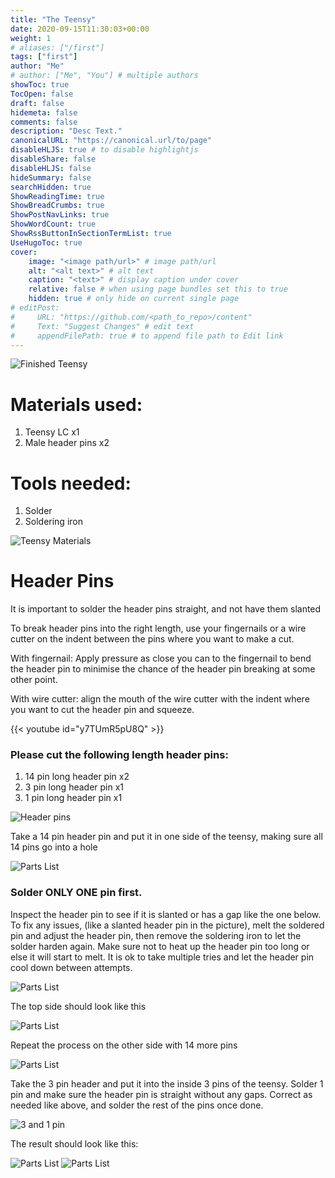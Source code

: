 ```yaml
---
title: "The Teensy"
date: 2020-09-15T11:30:03+00:00
weight: 1
# aliases: ["/first"]
tags: ["first"]
author: "Me"
# author: ["Me", "You"] # multiple authors
showToc: true
TocOpen: false
draft: false
hidemeta: false
comments: false
description: "Desc Text."
canonicalURL: "https://canonical.url/to/page"
disableHLJS: true # to disable highlightjs
disableShare: false
disableHLJS: false
hideSummary: false
searchHidden: true
ShowReadingTime: true
ShowBreadCrumbs: true
ShowPostNavLinks: true
ShowWordCount: true
ShowRssButtonInSectionTermList: true
UseHugoToc: true
cover:
    image: "<image path/url>" # image path/url
    alt: "<alt text>" # alt text
    caption: "<text>" # display caption under cover
    relative: false # when using page bundles set this to true
    hidden: true # only hide on current single page
# editPost:
#     URL: "https://github.com/<path_to_repo>/content"
#     Text: "Suggest Changes" # edit text
#     appendFilePath: true # to append file path to Edit link
---
```




![Finished Teensy](/img/steps/teensycroped.jpg)

# Materials used:

1. Teensy LC x1
2. Male header pins x2

# Tools needed:

1. Solder
2. Soldering iron


![Teensy Materials](/img/teensyMaterials.jpg)


# Header Pins

It is important to solder the header pins straight, and not have them slanted

To break header pins into the right length, use your fingernails or a wire cutter on the indent between the pins where you want to make a cut.

With fingernail: Apply pressure as close you can to the fingernail to bend the header pin to minimise the chance of the header pin breaking at some other point.

With wire cutter: align the mouth of the wire cutter with the indent where you want to cut the header pin and squeeze.

{{< youtube id="y7TUmR5pU8Q" >}}


### Please cut the following length header pins:

1. 14 pin long header pin x2
2. 3 pin long header pin x1
3. 1 pin long header pin x1

![Header pins](/img/teensyHeaders.PNG)

Take a 14 pin header pin and put it in one side of the teensy, making sure all 14 pins go into a hole

![Parts List](/img/14pinOnSideTeensy.PNG)

### Solder ONLY ONE pin first.

Inspect the header pin to see if it is slanted or has a gap like the one below. To fix any issues, (like a slanted header pin in the picture), melt the soldered pin and adjust the header pin, then remove the soldering iron to let the solder harden again. Make sure not to heat up the header pin too long or else it will start to melt. It is ok to take multiple tries and let the header pin cool down between attempts.


![Parts List](/img/crookedteensy.PNG)

The top side should look like this

![Parts List](/img/soldered14pin.PNG)

Repeat the process on the other side with 14 more pins

![Parts List](/img/2x14pinsolderedteensy.PNG)

Take the 3 pin header and put it into the inside 3 pins of the teensy. Solder 1 pin and make sure the header pin is straight without any gaps. Correct as needed like above, and solder the rest of the pins once done.

![3 and 1 pin](/img/steps/3pin.jpg)


The result should look like this:


![Parts List](/img/steps/teensycroped.jpg)
![Parts List](/img/steps/allsolderedteensy.jpg)
